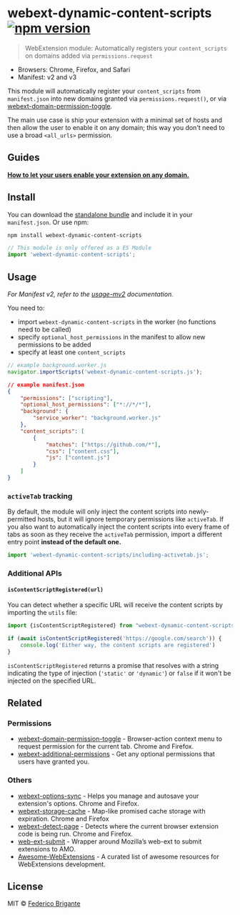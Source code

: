 # webext-dynamic-content-scripts [![npm version](https://img.shields.io/npm/v/webext-dynamic-content-scripts.svg)](https://www.npmjs.com/package/webext-dynamic-content-scripts)

> WebExtension module: Automatically registers your `content_scripts` on domains added via `permissions.request`

- Browsers: Chrome, Firefox, and Safari
- Manifest: v2 and v3

This module will automatically register your `content_scripts` from `manifest.json` into new domains granted via `permissions.request()`, or via [webext-domain-permission-toggle](https://github.com/fregante/webext-domain-permission-toggle).

The main use case is ship your extension with a minimal set of hosts and then allow the user to enable it on any domain; this way you don't need to use a broad `<all_urls>` permission.

## Guides

[**How to let your users enable your extension on any domain.**](how-to-add-github-enterprise-support-to-web-extensions.md)

## Install

You can download the [standalone bundle](https://bundle.fregante.com/?pkg=webext-dynamic-content-scripts) and include it in your `manifest.json`. Or use npm:

```sh
npm install webext-dynamic-content-scripts
```

```js
// This module is only offered as a ES Module
import 'webext-dynamic-content-scripts';
```

## Usage

_For Manifest v2, refer to the [usage-mv2](./usage-mv2.md) documentation._

You need to:

- import `webext-dynamic-content-scripts` in the worker (no functions need to be called)
- specify `optional_host_permissions` in the manifest to allow new permissions to be added
- specify at least one `content_scripts`

```js
// example background.worker.js
navigator.importScripts('webext-dynamic-content-scripts.js');
```

```json
// example manifest.json
{
	"permissions": ["scripting"],
	"optional_host_permissions": ["*://*/*"],
	"background": {
		"service_worker": "background.worker.js"
	},
	"content_scripts": [
		{
			"matches": ["https://github.com/*"],
			"css": ["content.css"],
			"js": ["content.js"]
		}
	]
}
```

### `activeTab` tracking

By default, the module will only inject the content scripts into newly-permitted hosts, but it will ignore temporary permissions like `activeTab`. If you also want to automatically inject the content scripts into every frame of tabs as soon as they receive the `activeTab` permission, import a different entry point **instead of the default one.**

```js
import 'webext-dynamic-content-scripts/including-activetab.js';
```

### Additional APIs

#### `isContentScriptRegistered(url)`

You can detect whether a specific URL will receive the content scripts by importing the `utils` file:

```js
import {isContentScriptRegistered} from "webext-dynamic-content-scripts/utils.js";

if (await isContentScriptRegistered('https://google.com/search')) {
	console.log('Either way, the content scripts are registered')
}
```

`isContentScriptRegistered` returns a promise that resolves with a string indicating the type of injection (`'static'` or `'dynamic'`) or `false` if it won't be injected on the specified URL.

## Related

### Permissions

- [webext-domain-permission-toggle](https://github.com/fregante/webext-domain-permission-toggle) - Browser-action context menu to request permission for the current tab. Chrome and Firefox.
- [webext-additional-permissions](https://github.com/fregante/webext-additional-permissions) - Get any optional permissions that users have granted you.

### Others

- [webext-options-sync](https://github.com/fregante/webext-options-sync) - Helps you manage and autosave your extension's options. Chrome and Firefox.
- [webext-storage-cache](https://github.com/fregante/webext-storage-cache) - Map-like promised cache storage with expiration. Chrome and Firefox
- [webext-detect-page](https://github.com/fregante/webext-detect-page) - Detects where the current browser extension code is being run. Chrome and Firefox.
- [web-ext-submit](https://github.com/fregante/web-ext-submit) - Wrapper around Mozilla’s web-ext to submit extensions to AMO.
- [Awesome-WebExtensions](https://github.com/fregante/Awesome-WebExtensions) - A curated list of awesome resources for WebExtensions development.

## License

MIT © [Federico Brigante](https://fregante.com)
